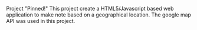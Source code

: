 Project "Pinned!"
This project create a HTML5/Javascript based web application to make note based on a geographical location. The google map API was used in this project. 
